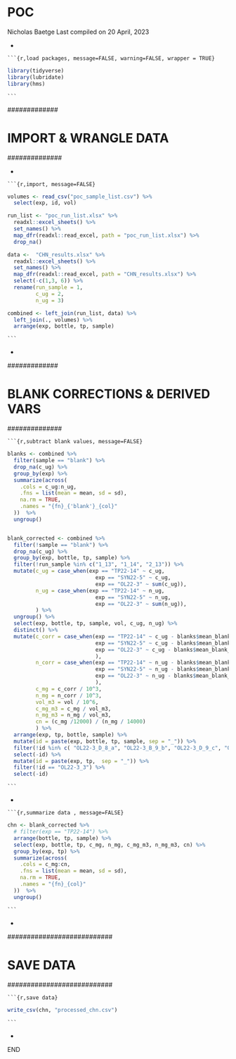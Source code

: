 POC
================
Nicholas Baetge
Last compiled on 20 April, 2023

- 

<!-- -->

    ```{r,load packages, message=FALSE, warning=FALSE, wrapper = TRUE}

``` r
library(tidyverse)
library(lubridate)
library(hms)
```

    ```

############# 

# IMPORT & WRANGLE DATA

############## 

- 

<!-- -->

    ```{r,import, message=FALSE}

``` r
volumes <- read_csv("poc_sample_list.csv") %>% 
  select(exp, id, vol)

run_list <- "poc_run_list.xlsx" %>% 
  readxl::excel_sheets() %>% 
  set_names() %>% 
  map_dfr(readxl::read_excel, path = "poc_run_list.xlsx") %>% 
  drop_na()

data <-  "CHN_results.xlsx" %>% 
  readxl::excel_sheets() %>% 
  set_names() %>% 
  map_dfr(readxl::read_excel, path = "CHN_results.xlsx") %>% 
  select(-c(1,3, 6)) %>% 
  rename(run_sample = 1,
         c_ug = 2,
         n_ug = 3)

combined <- left_join(run_list, data) %>% 
  left_join(., volumes) %>% 
  arrange(exp, bottle, tp, sample) 
```

    ```

- 

############# 

# BLANK CORRECTIONS & DERIVED VARS

############## 

    ```{r,subtract blank values, message=FALSE}

``` r
blanks <- combined %>%
  filter(sample == "blank") %>% 
  drop_na(c_ug) %>% 
  group_by(exp) %>% 
  summarize(across(
    .cols = c_ug:n_ug,
    .fns = list(mean = mean, sd = sd),
    na.rm = TRUE,
    .names = "{fn}_{'blank'}_{col}"
  ))  %>% 
  ungroup()


blank_corrected <- combined %>% 
  filter(!sample == "blank") %>% 
  drop_na(c_ug) %>% 
  group_by(exp, bottle, tp, sample) %>% 
  filter(!run_sample %in% c("1_13", "1_14", "2_13")) %>% 
  mutate(c_ug = case_when(exp == "TP22-14" ~ c_ug,
                            exp == "SYN22-5" ~ c_ug,
                            exp == "OL22-3" ~ sum(c_ug)),
         n_ug = case_when(exp == "TP22-14" ~ n_ug,
                            exp == "SYN22-5" ~ n_ug,
                            exp == "OL22-3" ~ sum(n_ug)),
         ) %>% 
  ungroup() %>% 
  select(exp, bottle, tp, sample, vol, c_ug, n_ug) %>% 
  distinct() %>% 
  mutate(c_corr = case_when(exp == "TP22-14" ~ c_ug - blanks$mean_blank_c_ug[blanks$exp == "TP22-14"],
                            exp == "SYN22-5" ~ c_ug - blanks$mean_blank_c_ug[blanks$exp == "SYN22-5"],
                            exp == "OL22-3" ~ c_ug - blanks$mean_blank_c_ug[blanks$exp == "OL22-3"]
                            ),
         n_corr = case_when(exp == "TP22-14" ~ n_ug - blanks$mean_blank_n_ug[blanks$exp == "TP22-14"],
                            exp == "SYN22-5" ~ n_ug - blanks$mean_blank_n_ug[blanks$exp == "SYN22-5"],
                            exp == "OL22-3" ~ n_ug - blanks$mean_blank_n_ug[blanks$exp == "OL22-3"]
                            ), 
         c_mg = c_corr / 10^3,
         n_mg = n_corr / 10^3,
         vol_m3 = vol / 10^6,
         c_mg_m3 = c_mg / vol_m3,
         n_mg_m3 = n_mg / vol_m3,
         cn = (c_mg /12000) / (n_mg / 14000)
         ) %>% 
  arrange(exp, tp, bottle, sample) %>% 
  mutate(id = paste(exp, bottle, tp, sample, sep = "_")) %>% 
  filter(!id %in% c( "OL22-3_D_8_a", "OL22-3_B_9_b", "OL22-3_D_9_c", "OL22-3_D_10_a", "OL22-3_D_10_b", "OL22-3_D_11_c", "OL22-3_D_12_c")) %>% 
  select(-id) %>% 
  mutate(id = paste(exp, tp,  sep = "_")) %>% 
  filter(!id == "OL22-3_3") %>% 
  select(-id)
```

    ```

- 

<!-- -->

    ```{r,summarize data , message=FALSE}

``` r
chn <- blank_corrected %>% 
  # filter(exp == "TP22-14") %>% 
  arrange(bottle, tp, sample) %>% 
  select(exp, bottle, tp, c_mg, n_mg, c_mg_m3, n_mg_m3, cn) %>% 
  group_by(exp, tp) %>% 
  summarize(across(
    .cols = c_mg:cn,
    .fns = list(mean = mean, sd = sd),
    na.rm = TRUE,
    .names = "{fn}_{col}"
  ))  %>% 
  ungroup()
```

    ```

- 

########################### 

# SAVE DATA

########################### 

    ```{r,save data}

``` r
write_csv(chn, "processed_chn.csv")
```

    ```

- 

END
